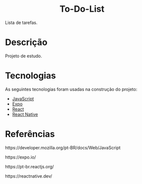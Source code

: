 <h1 align="center">To-Do-List</h1>
Lista de tarefas.

# Descrição
Projeto de estudo.

# Tecnologias

As seguintes tecnologias foram usadas na construção do projeto:

- [JavaScript](https://developer.mozilla.org/pt-BR/docs/Web/JavaScript)
- [Expo](https://expo.io/)
- [React](https://pt-br.reactjs.org/)
- [React Native](https://reactnative.dev/)

# Referências
<p>https://developer.mozilla.org/pt-BR/docs/Web/JavaScript</p>
<p>https://expo.io/</p>
<p>https://pt-br.reactjs.org/</p>
<p>https://reactnative.dev/</p>

